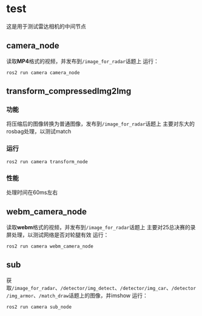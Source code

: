 # test
这是用于测试雷达相机的中间节点

## camera_node
读取**MP4**格式的视频，并发布到`/image_for_radar`话题上
运行：
```
ros2 run camera camera_node
```

## transform_compressedImg2Img
### 功能
将压缩后的图像转换为普通图像，发布到`/image_for_radar`话题上
主要对东大的rosbag处理，以测试match
### 运行
```
ros2 run camera transform_node
```
### 性能
处理时间在60ms左右

## webm_camera_node
读取**webm**格式的视频，并发布到`/image_for_radar`话题上
主要对25总决赛的录屏处理，以测试网络是否对轮腿有效
运行：
```
ros2 run camera webm_camera_node
```

## sub
获取`/image_for_radar`、`/detector/img_detect`、`/detector/img_car`、`/detector/img_armor`、`/match_draw`话题上的图像，并imshow
运行：
```
ros2 run camera sub_node
```